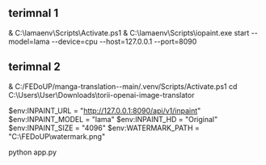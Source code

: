 ## terimnal 1
& C:\lamaenv\Scripts\Activate.ps1
& C:\lamaenv\Scripts\iopaint.exe start --model=lama --device=cpu --host=127.0.0.1 --port=8090

## terimnal 2
& C:/FEDoUP/manga-translation--main/.venv/Scripts/Activate.ps1
cd C:\Users\User\Downloads\torii-openai-image-translator

$env:INPAINT_URL   = "http://127.0.0.1:8090/api/v1/inpaint"
$env:INPAINT_MODEL = "lama"
$env:INPAINT_HD    = "Original"
$env:INPAINT_SIZE  = "4096"
$env:WATERMARK_PATH = "C:\FEDoUP\watermark.png"

python app.py


 



